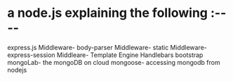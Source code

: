 # a node.js explaining the following :----
   express.js
   Middleware- body-parser
   Middleware- static
   Middleware- express-session
   Middleare-  Template Engine Handlebars
   bootstrap 
   mongoLab- the mongoDB on cloud
   mongoose- accessing mongodb from nodejs
   




